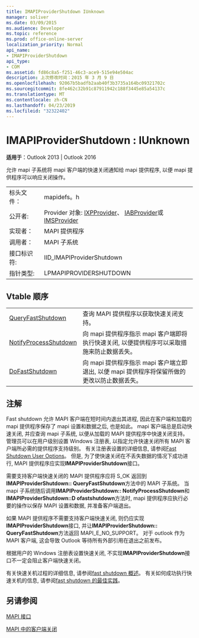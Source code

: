 ```yaml
---
title: IMAPIProviderShutdown IUnknown
manager: soliver
ms.date: 03/09/2015
ms.audience: Developer
ms.topic: reference
ms.prod: office-online-server
localization_priority: Normal
api_name:
- IMAPIProviderShutdown
api_type:
- COM
ms.assetid: fd86c8a5-f251-46c3-ace9-515e94e504ac
description: 上次修改时间：2015 年 3 月 9 日
ms.openlocfilehash: 92067b5badfb2aab40f3b3735a164bc09321702c
ms.sourcegitcommit: 8fe462c32b91c87911942c188f3445e85a54137c
ms.translationtype: MT
ms.contentlocale: zh-CN
ms.lasthandoff: 04/23/2019
ms.locfileid: "32322402"
---
```

# <a name="imapiprovidershutdown--iunknown"></a>IMAPIProviderShutdown : IUnknown

  
  
**适用于**：Outlook 2013 | Outlook 2016 
  
允许 mapi 子系统将 mapi 客户端的快速关闭通知给 mapi 提供程序, 以便 mapi 提供程序可以响应关闭操作。
  
|||
|:-----|:-----|
|标头文件：  <br/> |mapidefs。h  <br/> |
|公开者:  <br/> |Provider 对象: [IXPProvider](ixpprovideriunknown.md)、 [IABProvider](iabprovideriunknown.md)或[IMSProvider](imsprovideriunknown.md) <br/> |
|实现者：  <br/> |MAPI 提供程序  <br/> |
|调用者：  <br/> |MAPI 子系统  <br/> |
|接口标识符:  <br/> |IID_IMAPIProviderShutdown  <br/> |
|指针类型:  <br/> |LPMAPIPROVIDERSHUTDOWN  <br/> |
   
## <a name="vtable-order"></a>Vtable 顺序

|||
|:-----|:-----|
|[QueryFastShutdown](imapiprovidershutdown-queryfastshutdown.md) <br/> |查询 MAPI 提供程序以获取快速关闭支持。  <br/> |
|[NotifyProcessShutdown](imapiprovidershutdown-notifyprocessshutdown.md) <br/> |向 mapi 提供程序指示 mapi 客户端即将执行快速关闭, 以便提供程序可以采取措施来防止数据丢失。  <br/> |
|[DoFastShutdown](imapiprovidershutdown-dofastshutdown.md) <br/> |向 mapi 提供程序指示 mapi 客户端立即退出, 以便 mapi 提供程序将保留所做的更改以防止数据丢失。  <br/> |
   
## <a name="remarks"></a>注解

Fast shutdown 允许 MAPI 客户端在短时间内退出其进程, 因此在客户端和加载的 mapi 提供程序保存了 mapi 设置和数据之后, 也是如此。 mapi 客户端总是启动快速关闭, 并应查询 mapi 子系统, 以便从加载的 MAPI 提供程序中快速关闭支持。 管理员可以在用户级别设置 Windows 注册表, 以指定允许快速关闭所有 MAPI 客户端所必需的提供程序支持级别。 有关注册表设置的详细信息, 请参阅[Fast Shutdown User Options](fast-shutdown-user-options.md)。 但是, 为了使快速关闭在不丢失数据的情况下成功进行, MAPI 提供程序应实现**IMAPIProviderShutdown**接口。 
  
需要支持客户端快速关闭的 MAPI 提供程序应将 S_OK 返回到**IMAPIProviderShutdown:: QueryFastShutdown**方法中的 MAPI 子系统。 当 mapi 子系统随后调用**IMAPIProviderShutdown:: NotifyProcessShutdown**和**IMAPIProviderShutdown::D ofastshutdown**方法时, mapi 提供程序应执行必要的操作以保存 MAPI 设置和数据, 并准备客户端退出。 
  
如果 MAPI 提供程序不需要支持客户端快速关闭, 则仍应实现**IMAPIProviderShutdown**接口, 并让**IMAPIProviderShutdown:: QueryFastShutdown**方法返回 MAPI_E_NO_SUPPORT。 对于 outlook 作为 MAPI 客户端, 这会导致 Outlook 等待所有外部引用在退出之前发布。 
  
根据用户的 Windows 注册表设置快速关闭, 不实现**IMAPIProviderShutdown**接口不一定会阻止客户端快速关闭。 
  
有关快速关机过程的详细信息, 请参阅[fast shutdown 概述](fast-shutdown-overview.md)。 有关如何成功执行快速关机的信息, 请参阅[fast shutdown 的最佳实践](best-practices-for-fast-shutdown.md)。
  
## <a name="see-also"></a>另请参阅



[MAPI 接口](mapi-interfaces.md)
  
[MAPI 中的客户端关闭](client-shutdown-in-mapi.md)

